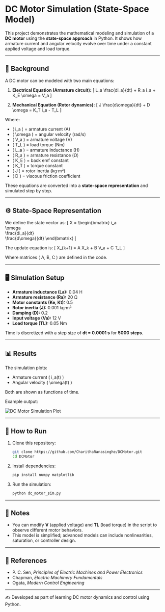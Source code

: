 # DC Motor Simulation (State-Space Model)

This project demonstrates the mathematical modeling and simulation of a **DC motor** using the **state-space approach** in Python. It shows how armature current and angular velocity evolve over time under a constant applied voltage and load torque.

---

## 📘 Background

A DC motor can be modeled with two main equations:

1. **Electrical Equation (Armature circuit):**
   [
   L_a \frac{di_a}{dt} + R_a i_a + K_E \omega = V_a
   ]

2. **Mechanical Equation (Rotor dynamics):**
   [
   J \frac{d\omega}{dt} + D \omega = K_T i_a - T_L
   ]

Where:

* ( i_a ) = armature current (A)
* ( \omega ) = angular velocity (rad/s)
* ( V_a ) = armature voltage (V)
* ( T_L ) = load torque (Nm)
* ( L_a ) = armature inductance (H)
* ( R_a ) = armature resistance (Ω)
* ( K_E ) = back emf constant
* ( K_T ) = torque constant
* ( J ) = rotor inertia (kg·m²)
* ( D ) = viscous friction coefficient

These equations are converted into a **state-space representation** and simulated step by step.

---

## ⚙️ State-Space Representation

We define the state vector as:
[
X =
\begin{bmatrix}
i_a \
\omega \
\frac{di_a}{dt} \
\frac{d\omega}{dt}
\end{bmatrix}
]

The update equation is:
[
X_{k+1} = A X_k + B V_a + C T_L
]

Where matrices ( A, B, C ) are defined in the code.

---

## 🖥️ Simulation Setup

* **Armature inductance (La):** 0.04 H
* **Armature resistance (Ra):** 20 Ω
* **Motor constants (Ke, Kt):** 0.5
* **Rotor inertia (J):** 0.001 kg·m²
* **Damping (D):** 0.2
* **Input voltage (Va):** 12 V
* **Load torque (TL):** 0.05 Nm

Time is discretized with a step size of **dt = 0.0001 s** for **5000 steps**.

---

## 📊 Results

The simulation plots:

* Armature current ( i_a(t) )
* Angular velocity ( \omega(t) )

Both are shown as functions of time.

Example output:

![DC Motor Simulation Plot](example_plot.png)

---

## 🚀 How to Run

1. Clone this repository:

   ```bash
   git clone https://github.com/CharithaRanasinghe/DCMotor.git
   cd DCMotor
   ```

2. Install dependencies:

   ```bash
   pip install numpy matplotlib
   ```

3. Run the simulation:

   ```bash
   python dc_motor_sim.py
   ```

---

## 📌 Notes

* You can modify **V** (applied voltage) and **TL** (load torque) in the script to observe different motor behaviors.
* This model is simplified; advanced models can include nonlinearities, saturation, or controller design.

---

## 📖 References

* P. C. Sen, *Principles of Electric Machines and Power Electronics*
* Chapman, *Electric Machinery Fundamentals*
* Ogata, *Modern Control Engineering*

---

✍️ Developed as part of learning DC motor dynamics and control using Python.
